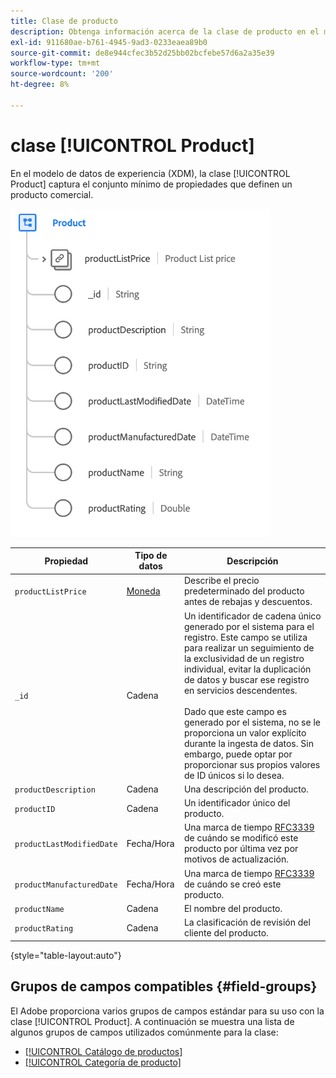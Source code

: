 ```yaml
---
title: Clase de producto
description: Obtenga información acerca de la clase de producto en el modelo de datos de Experience (XDM).
exl-id: 911680ae-b761-4945-9ad3-0233eaea89b0
source-git-commit: de8e944cfec3b52d25bb02bcfebe57d6a2a35e39
workflow-type: tm+mt
source-wordcount: '200'
ht-degree: 8%

---
```


# clase [!UICONTROL Product]

En el modelo de datos de experiencia (XDM), la clase [!UICONTROL Product] captura el conjunto mínimo de propiedades que definen un producto comercial.

![](../images/classes/product.png)

| Propiedad | Tipo de datos | Descripción |
| --- | --- | --- |
| `productListPrice` | [Moneda](../data-types/currency.md) | Describe el precio predeterminado del producto antes de rebajas y descuentos. |
| `_id` | Cadena | Un identificador de cadena único generado por el sistema para el registro. Este campo se utiliza para realizar un seguimiento de la exclusividad de un registro individual, evitar la duplicación de datos y buscar ese registro en servicios descendentes.<br><br>Dado que este campo es generado por el sistema, no se le proporciona un valor explícito durante la ingesta de datos. Sin embargo, puede optar por proporcionar sus propios valores de ID únicos si lo desea. |
| `productDescription` | Cadena | Una descripción del producto. |
| `productID` | Cadena | Un identificador único del producto. |
| `productLastModifiedDate` | Fecha/Hora | Una marca de tiempo [RFC3339](https://datatracker.ietf.org/doc/html/rfc3339) de cuándo se modificó este producto por última vez por motivos de actualización. |
| `productManufacturedDate` | Fecha/Hora | Una marca de tiempo [RFC3339](https://datatracker.ietf.org/doc/html/rfc3339) de cuándo se creó este producto. |
| `productName` | Cadena | El nombre del producto. |
| `productRating` | Cadena | La clasificación de revisión del cliente del producto. |

{style="table-layout:auto"}

## Grupos de campos compatibles {#field-groups}

El Adobe proporciona varios grupos de campos estándar para su uso con la clase [!UICONTROL Product]. A continuación se muestra una lista de algunos grupos de campos utilizados comúnmente para la clase:

* [[!UICONTROL Catálogo de productos]](../field-groups/product/product-catalog.md)
* [[!UICONTROL Categoría de producto]](../field-groups/product/product-category.md)
